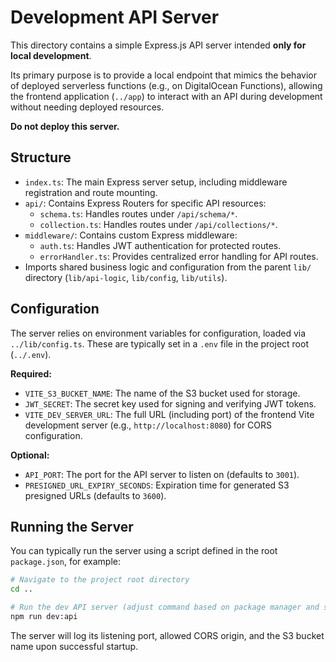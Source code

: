 # Development API Server

This directory contains a simple Express.js API server intended **only for local development**.

Its primary purpose is to provide a local endpoint that mimics the behavior of deployed serverless functions (e.g., on DigitalOcean Functions), allowing the frontend application (`../app`) to interact with an API during development without needing deployed resources.

**Do not deploy this server.**

## Structure

-   `index.ts`: The main Express server setup, including middleware registration and route mounting.
-   `api/`: Contains Express Routers for specific API resources:
    -   `schema.ts`: Handles routes under `/api/schema/*`.
    -   `collection.ts`: Handles routes under `/api/collections/*`.
-   `middleware/`: Contains custom Express middleware:
    -   `auth.ts`: Handles JWT authentication for protected routes.
    -   `errorHandler.ts`: Provides centralized error handling for API routes.
-   Imports shared business logic and configuration from the parent `lib/` directory (`lib/api-logic`, `lib/config`, `lib/utils`).

## Configuration

The server relies on environment variables for configuration, loaded via `../lib/config.ts`. These are typically set in a `.env` file in the project root (`../.env`).

**Required:**

-   `VITE_S3_BUCKET_NAME`: The name of the S3 bucket used for storage.
-   `JWT_SECRET`: The secret key used for signing and verifying JWT tokens.
-   `VITE_DEV_SERVER_URL`: The full URL (including port) of the frontend Vite development server (e.g., `http://localhost:8080`) for CORS configuration.

**Optional:**

-   `API_PORT`: The port for the API server to listen on (defaults to `3001`).
-   `PRESIGNED_URL_EXPIRY_SECONDS`: Expiration time for generated S3 presigned URLs (defaults to `3600`).

## Running the Server

You can typically run the server using a script defined in the root `package.json`, for example:

```bash
# Navigate to the project root directory
cd ..

# Run the dev API server (adjust command based on package manager and script name)
npm run dev:api
```

The server will log its listening port, allowed CORS origin, and the S3 bucket name upon successful startup.

